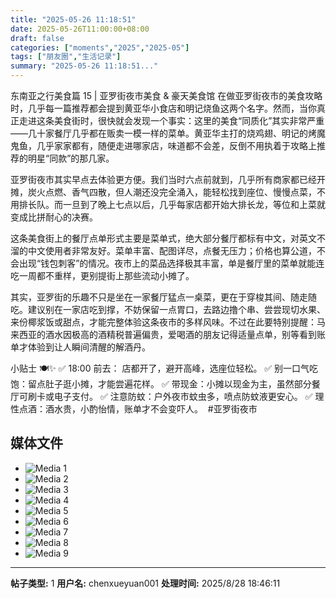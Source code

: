 ```yaml
---
title: "2025-05-26 11:18:51"
date: 2025-05-26T11:00:00+08:00
draft: false
categories: ["moments","2025","2025-05"]
tags: ["朋友圈","生活记录"]
summary: "2025-05-26 11:18:51..."
---
```


东南亚之行美食篇 15 | 亚罗街夜市美食 & 豪天美食馆
​
​在做亚罗街夜市的美食攻略时，几乎每一篇推荐都会提到黄亚华小食店和明记烧鱼这两个名字。然而，当你真正走进这条美食街时，很快就会发现一个事实：这里的美食“同质化”其实非常严重——几十家餐厅几乎都在贩卖一模一样的菜单。黄亚华主打的烧鸡翅、明记的烤魔鬼鱼，几乎家家都有，随便走进哪家店，味道都不会差，反倒不用执着于攻略上推荐的明星“同款”的那几家。

亚罗街夜市其实早点去体验更方便。我们当时六点前就到，几乎所有商家都已经开摊，炭火点燃、香气四散，但人潮还没完全涌入，能轻松找到座位、慢慢点菜，不用排长队。而一旦到了晚上七点以后，几乎每家店都开始大排长龙，等位和上菜就变成比拼耐心的决赛。

这条美食街上的餐厅点单形式主要是菜单式，绝大部分餐厅都标有中文，对英文不溜的中文使用者非常友好。菜单丰富、配图详尽，点餐无压力；价格也算公道，不会出现“钱包刺客”的情况。夜市上的菜品选择极其丰富，单是餐厅里的菜单就能连吃一周都不重样，更别提街上那些流动小摊了。

其实，亚罗街的乐趣不只是坐在一家餐厅猛点一桌菜，更在于穿梭其间、随走随吃。建议别在一家店吃到撑，不妨保留一点胃口，去路边撸个串、尝尝现切水果、来份椰浆饭或甜点，才能完整体验这条夜市的多样风味。不过在此要特别提醒：马来西亚的酒水因极高的酒精税普遍偏贵，爱喝酒的朋友记得适量点单，别等看到账单才体验到让人瞬间清醒的解酒丹。

小贴士 🍽✨
✅ 18:00 前去： 店都开了，避开高峰，选座位轻松。
✅ 别一口气吃饱：留点肚子逛小摊，才能尝遍花样。
✅ 带现金：小摊以现金为主，虽然部分餐厅可刷卡或电子支付。
✅ 注意防蚊：户外夜市蚊虫多，喷点防蚊液更安心。
✅ 理性点酒：酒水贵，小酌怡情，账单才不会变吓人。
​
​#亚罗街夜市

## 媒体文件

- ![Media 1](/Moments/photos/2025-05-26/202505261118510.jpg)
- ![Media 2](/Moments/photos/2025-05-26/202505261118511.jpg)
- ![Media 3](/Moments/photos/2025-05-26/202505261118512.jpg)
- ![Media 4](/Moments/photos/2025-05-26/202505261118513.jpg)
- ![Media 5](/Moments/photos/2025-05-26/202505261118514.jpg)
- ![Media 6](/Moments/photos/2025-05-26/202505261118515.jpg)
- ![Media 7](/Moments/photos/2025-05-26/202505261118516.jpg)
- ![Media 8](/Moments/photos/2025-05-26/202505261118517.jpg)
- ![Media 9](/Moments/photos/2025-05-26/202505261118518.jpg)

---

**帖子类型:** 1
**用户名:** chenxueyuan001
**处理时间:** 2025/8/28 18:46:11